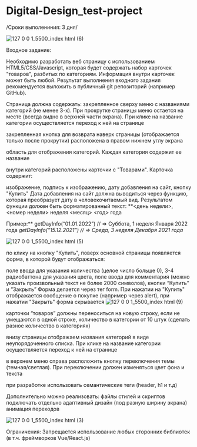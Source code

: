 # Digital-Design_test-project
/Сроки выполениния: 3 дня/

![127 0 0 1_5500_index html (6)](https://github.com/VikkiRed/Digital-Design_test-project/assets/117095910/67180e6a-6cb3-4d65-9a28-0c18732b371f)

Входное задание:

Необходимо разработать веб страницу с использованием HTML5/CSS/Javascript, которая будет содержать набор карточек "товаров", разбитых по категориям. Информация внутри карточек может быть любой.
Результат выполнения входного задания рекомендуется выложить в публичный git репозиторий (например GitHub).

Страница должна содержать:
закрепленное сверху меню с названиями категорий (не менее 3-х). При прокрутке страницы меню остается на месте (всегда видно в верхней части экрана). При клике на название категории осуществляется переход к ней на странице

закрепленная кнопка для возврата наверх страницы (отображается только после прокрутки) расположена в правом нижнем углу экрана

область для отображения категорий. Каждая категория содержит ее название

внутри категорий расположены карточки с "Товарами". Карточка содержит:

изображение,
подпись к изображению,
дату добавления на сайт,
кнопку "Купить"
Дата добавления на сайт должна выводиться через функцию, которая преобразует дату в человекочитаемый вид. Результатом функции должен быть форматированный текст: **<день недели>, <номер недели> неделя <месяц> <год> года

Пример:** getDayInfo(“01.01.2022”) // => Суббота, 1 неделя Января 2022 года
*getDayInfo(“15.12.2021”) // => Среда, 3 неделя Декабря 2021 года*

![127 0 0 1_5500_index html (5)](https://github.com/VikkiRed/Digital-Design_test-project/assets/117095910/f1534599-eac2-403c-abc9-b58c12d3ca9d)


по клику на кнопку "Купить", поверх основной страницы появляется форма, в которой будут отображаться:

поле ввода для указания количества (целое число больше 0),
3-4 радиобаттона для указания цвета,
поле ввода для комментария (можно указать произвольный текст не более 2000 символов),
кнопки “Купить” и “Закрыть”
Форма делается через тег form. При нажатии на "Купить" отображается сообщение о покупке (например через alert), при нажатии "Закрыть" форма скрывается
![127 0 0 1_5500_index html (9)](https://github.com/VikkiRed/Digital-Design_test-project/assets/117095910/68d1fbe3-48fa-4f0a-86f2-e0ba4619a280)

карточки “товаров” должны переноситься на новую строку, если не умещаются в одной строке, количество в категории от 10 штук (сделать разное количество в категориях)

внизу страницы отображаем названия категорий в виде неупорядоченного списка. При клике на название категории осуществляется переход к ней на странице


в верхнем меню справа расположить кнопку переключения темы (темная/светлая). При переключении должен изменяться цвет фона и текста

при разработке использовать семантические теги (header, h1 и т.д)


Дополнительно можно реализовать:
файлы стилей и скриптов подключать отдельно
адаптивный дизайн (под разную ширину экрана)
анимация переходов

![127 0 0 1_5500_index html (3)](https://github.com/VikkiRed/Digital-Design_test-project/assets/117095910/196717cd-6f49-4128-acfa-5c2bf9326dea)

Ограничения:
Запрещается использование любых сторонних библиотек 
(в т.ч. фреймворков Vue/React.js)
